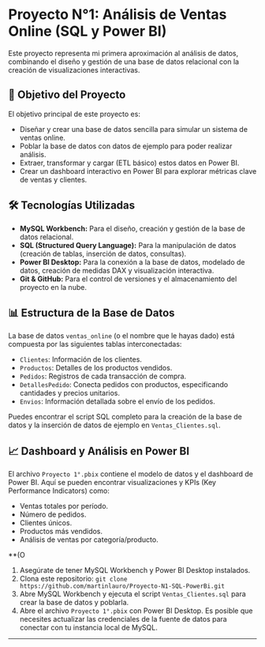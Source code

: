 # Proyecto N°1: Análisis de Ventas Online (SQL y Power BI)

Este proyecto representa mi primera aproximación al análisis de datos, combinando el diseño y gestión de una base de datos relacional con la creación de visualizaciones interactivas.

## 🎯 Objetivo del Proyecto

El objetivo principal de este proyecto es:
* Diseñar y crear una base de datos sencilla para simular un sistema de ventas online.
* Poblar la base de datos con datos de ejemplo para poder realizar análisis.
* Extraer, transformar y cargar (ETL básico) estos datos en Power BI.
* Crear un dashboard interactivo en Power BI para explorar métricas clave de ventas y clientes.

## 🛠️ Tecnologías Utilizadas

* **MySQL Workbench:** Para el diseño, creación y gestión de la base de datos relacional.
* **SQL (Structured Query Language):** Para la manipulación de datos (creación de tablas, inserción de datos, consultas).
* **Power BI Desktop:** Para la conexión a la base de datos, modelado de datos, creación de medidas DAX y visualización interactiva.
* **Git & GitHub:** Para el control de versiones y el almacenamiento del proyecto en la nube.

## 📊 Estructura de la Base de Datos

La base de datos `ventas_online` (o el nombre que le hayas dado) está compuesta por las siguientes tablas interconectadas:

* `Clientes`: Información de los clientes.
* `Productos`: Detalles de los productos vendidos.
* `Pedidos`: Registros de cada transacción de compra.
* `DetallesPedido`: Conecta pedidos con productos, especificando cantidades y precios unitarios.
* `Envios`: Información detallada sobre el envío de los pedidos.

Puedes encontrar el script SQL completo para la creación de la base de datos y la inserción de datos de ejemplo en `Ventas_Clientes.sql`.

## 📈 Dashboard y Análisis en Power BI

El archivo `Proyecto 1°.pbix` contiene el modelo de datos y el dashboard de Power BI. Aquí se pueden encontrar visualizaciones y KPIs (Key Performance Indicators) como:

* Ventas totales por período.
* Número de pedidos.
* Clientes únicos.
* Productos más vendidos.
* Análisis de ventas por categoría/producto.

**(O
1.  Asegúrate de tener MySQL Workbench y Power BI Desktop instalados.
2.  Clona este repositorio: `git clone https://github.com/martinlauro/Proyecto-N1-SQL-PowerBi.git`
3.  Abre MySQL Workbench y ejecuta el script `Ventas_Clientes.sql` para crear la base de datos y poblarla.
4.  Abre el archivo `Proyecto 1°.pbix` con Power BI Desktop. Es posible que necesites actualizar las credenciales de la fuente de datos para conectar con tu instancia local de MySQL.

---
